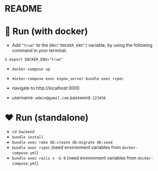 # README

# 🐳 Run (with docker)
- Add `"true"` to the `ENV["DOCKER_ENV"]` variable, by using the following command in your terminal.
```
$ export DOCKER_ENV="true"
```
- `docker-compose up`

- `docker-compose exec espoo_server bundle exec rspec`

- navigate to http://localhost:3000

- username: `admin@gamil.com` password: `123456`

# :heart: Run (standalone)
- `cd backend`
- `bundle install`
- `bundle exec rake db:create db:migrate db:seed`
- `bundle exec rspec` (need environment variables from `docker-compose.yml`)
- `bundle exec rails s -b 0` (need environment variables from `docker-compose.yml`)
